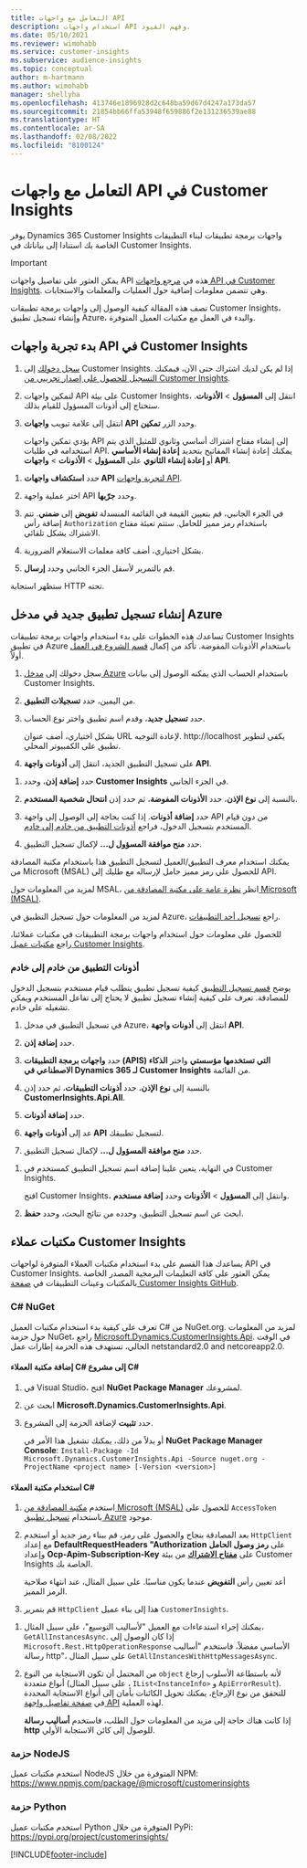 ```yaml
---
title: التعامل مع واجهات API
description: استخدام واجهات API وفهم القيود.
ms.date: 05/10/2021
ms.reviewer: wimohabb
ms.service: customer-insights
ms.subservice: audience-insights
ms.topic: conceptual
author: m-hartmann
ms.author: wimohabb
manager: shellyha
ms.openlocfilehash: 413746e1896928d2c648ba59d67d4247a173da57
ms.sourcegitcommit: 21854bb66ffa53948f659886f2e131236539ae88
ms.translationtype: HT
ms.contentlocale: ar-SA
ms.lasthandoff: 02/08/2022
ms.locfileid: "8100124"
---
```

# <a name="work-with-customer-insights-apis"></a>التعامل مع واجهات API في Customer Insights

يوفر Dynamics 365 Customer Insights واجهات برمجة تطبيقات لبناء التطبيقات الخاصة بك استنادا إلى بياناتك في Customer Insights.

> [!IMPORTANT]
> يمكن العثور على تفاصيل واجهات API هذه في [مرجع واجهات API‏‎ في Customer Insights](https://developer.ci.ai.dynamics.com/api-details#api=CustomerInsights). وهي تتضمن معلومات إضافية حول العمليات والمعلمات والاستجابات.

تصف هذه المقالة كيفية الوصول إلى واجهات برمجة تطبيقات Customer Insights، وإنشاء تسجيل تطبيق Azure، والبدء في العمل مع مكتبات العميل المتوفرة.

## <a name="get-started-trying-the-customer-insights-apis"></a>بدء تجربة واجهات API في Customer Insights

1. [سجل دخولك](https://home.ci.ai.dynamics.com) إلى Customer Insights. إذا لم يكن لديك اشتراك حتى الآن، فيمكنك [التسجيل للحصول على إصدار تجريبي من Customer Insights](https://aka.ms/tryci).

1. لتمكين واجهات API على بيئة Customer Insights، انتقل إلى **المسؤول** > **الأذونات**. ستحتاج إلى أذونات المسؤول للقيام بذلك.

1. انتقل إلى علامة تبويب **واجهات API** وحدد الزر **تمكين**.    
 
   يؤدي تمكين واجهات API إلى إنشاء مفتاح اشتراك أساسي وثانوي للمثيل الذي يتم استخدامه في طلبات API. يمكنك إعادة إنشاء المفاتيح بتحديد **إعادة إنشاء الأساسي** أو **إعادة إنشاء الثانوي** على **المسؤول** > **الأذونات** > **واجهات API**.

<!--  :::image type="content" source="media/enable-apis.gif" alt-text="Enable Customer Insights APIs."::: -->

1. حدد **استكشاف واجهات API** [لتجربة واجهات API](https://developer.ci.ai.dynamics.com/api-details#api=CustomerInsights&operation=Get-all-instances).

1. اختر عملية واجهة API وحدد **جرّبها**.

1. في الجزء الجانبي، قم بتعيين القيمة في القائمة المنسدلة **تفويض** إلى **ضمني**. تتم إضافة رأس `Authorization` باستخدام رمز مميز للحامل. ستتم تعبئة مفتاح الاشتراك بشكل تلقائي.
  
1. بشكل اختياري، أضف كافة معلمات الاستعلام الضرورية.

1. قم بالتمرير لأسفل الجزء الجانبي وحدد **إرسال**.

ستظهر استجابة HTTP تحته.

<!--   :::image type="content" source="media/try-apis.gif" alt-text="How to test the APIs."::: -->

## <a name="create-a-new-app-registration-in-the-azure-portal"></a>إنشاء تسجيل تطبيق جديد في مدخل Azure

تساعدك هذه الخطوات على بدء استخدام واجهات برمجة تطبيقات Customer Insights في تطبيق Azure باستخدام الأذونات المفوضة. تأكد من إكمال [قسم الشروع في العمل](#get-started-trying-the-customer-insights-apis) أولاً.

1. سجل دخولك إلى [مدخل Azure](https://portal.azure.com) باستخدام الحساب الذي يمكنه الوصول إلى بيانات Customer Insights.

1. من اليمين، حدد **تسجيلات التطبيق**.

1. حدد **تسجيل جديد**، وقدم اسم تطبيق واختر نوع الحساب.
 
   بشكل اختياري، أضف عنوان URL لإعادة التوجيه. http://localhost يكفي لتطوير تطبيق على الكمبيوتر المحلي.

1. على تسجيل التطبيق الجديد، انتقل إلى **أذونات واجهة API**.

<!--   :::image type="content" source="media/app-registration-1.gif" alt-text="How to set API permissions in App registration."::: -->

1. حدد **إضافة إذن**، وحدد **Customer Insights** في الجزء الجانبي.

1. بالنسبة إلى **نوع الإذن**، حدد **الأذونات المفوضة**، ثم حدد إذن **انتحال شخصية المستخدم**.

1. حدد **إضافة أذونات**. إذا كنت بحاجة إلى الوصول إلى واجهة API من دون قيام المستخدم بتسجيل الدخول، فراجع [أذونات التطبيق من خادم إلى خادم](#server-to-server-application-permissions).

1. حدد **منح موافقة المسؤول ل...** لإكمال تسجيل التطبيق.

يمكنك استخدام معرف التطبيق/العميل لتسجيل التطبيق هذا باستخدام مكتبة المصادقة من Microsoft (MSAL) للحصول علي رمز مميز حامل لإرساله مع طلبك إلى API.

<!-- :::image type="content" source="media/grant-admin-consent.gif" alt-text="How to grant admin consent."::: -->

لمزيد من المعلومات حول MSAL، انظر [نظرة عامة على مكتبة المصادقة من Microsoft‏ (MSAL)](/azure/active-directory/develop/msal-overview).

لمزيد من المعلومات حول تسجيل التطبيق في Azure، راجع [تسجيل أحد التطبيقات](/azure/active-directory/develop/quickstart-register-app.md#register-an-application).

للحصول على معلومات حول استخدام واجهات برمجة التطبيقات في مكتبات عملائنا، راجع [مكتبات عميل Customer Insights](#customer-insights-client-libraries).

### <a name="server-to-server-application-permissions"></a>أذونات التطبيق من خادم إلى خادم

يوضح [قسم تسجيل التطبيق](#create-a-new-app-registration-in-the-azure-portal) كيفية تسجيل تطبيق يتطلب قيام مستخدم بتسجيل الدخول للمصادقة. تعرف على كيفية إنشاء تسجيل تطبيق لا يحتاج إلى تفاعل المستخدم ويمكن تشغيله على خادم.

1. في تسجيل التطبيق في مدخل Azure، انتقل إلى **أذونات واجهة API**.

1. حدد **إضافة إذن**. 

1. حدد **واجهات برمجة التطبيقات (APIS) التي تستخدمها مؤسستي** واختر **الذكاء الاصطناعي في Dynamics 365 لـ Customer Insights** من القائمة. 

1. بالنسبة إلى **نوع الإذن**، حدد **أذونات التطبيقات**، ثم حدد إذن **CustomerInsights.Api.All**.

1. حدد **إضافة أذونات**.

1. عد إلى **أذونات واجهة API** لتسجيل تطبيقك.

1. حدد **منح موافقة المسؤول ل...** لإكمال تسجيل التطبيق.

 <!--  :::image type="content" source="media/grant-admin-consent.gif" alt-text="How to grant admin consent."::: -->

1. في النهاية، يتعين علينا إضافة اسم تسجيل التطبيق كمستخدم في Customer Insights.  
   
   افتح Customer Insights، وانتقل إلى **المسؤول** > **الأذونات** وحدد **إضافة مستخدم**.

1. ابحث عن اسم تسجيل التطبيق، وحدده من نتائج البحث، وحدد **حفظ**.

## <a name="customer-insights-client-libraries"></a>مكتبات عملاء Customer Insights

يساعدك هذا القسم على بدء استخدام مكتبات العملاء المتوفرة لواجهات API في Customer Insights. يمكن العثور على كافة التعليمات البرمجية المصدر الخاصة بالمكتبات وعينات التطبيقات في [صفحة Customer Insights GitHub](https://github.com/microsoft/Dynamics365-CustomerInsights-Client-Libraries). 

### <a name="c-nuget"></a>C# NuGet

تعرف على كيفية بدء استخدام مكتبات العميل C# من  NuGet.org. لمزيد من المعلومات حول حزمة NuGet، راجع [Microsoft.Dynamics.CustomerInsights.Api](https://www.nuget.org/packages/Microsoft.Dynamics.CustomerInsights.Api/). في الوقت الحالي، تستهدف هذه الحزمة إطارات عمل netstandard2.0 and netcoreapp2.0.

#### <a name="add-the-c-client-library-to-a-c-project"></a>إضافة مكتبة العملاء C# إلى مشروع C#

1. في Visual Studio، افتح **NuGet Package Manager** لمشروعك.

1. ابحث عن **Microsoft.Dynamics.CustomerInsights.Api**.

1. حدد **تثبيت** لإضافة الحزمة إلى المشروع.
 
   أو بدلاً من ذلك، يمكنك تشغيل هذا الأمر في **NuGet Package Manager Console**: `Install-Package -Id Microsoft.Dynamics.CustomerInsights.Api -Source nuget.org -ProjectName <project name> [-Version <version>]`

 <!--  :::image type="content" source="media/visual-studio-nuget-package.gif" alt-text="Add NuGet package to Visual Studio project."::: -->

#### <a name="use-the-c-client-library"></a>استخدام مكتبة العملاء C#

1. استخدم [مكتبة المصادقة من Microsoft (MSAL)](/azure/active-directory/develop/msal-overview) للحصول على `AccessToken` باستخدام [تسجيل تطبيق Azure](#create-a-new-app-registration-in-the-azure-portal) موجود.

1. بعد المصادقة بنجاح والحصول على رمز، قم ببناء رمز جديد أو استخدم `HttpClient` مع إعداد **DefaultRequestHeaders "Authorization** على **رمز وصول الحامل** وإعداد **Ocp-Apim-Subscription-Key** على [**مفتاح الاشتراك**](#get-started-trying-the-customer-insights-apis) من بيئة Customer Insights الخاصة بك.   
 
   أعد تعيين رأس **التفويض** عندما يكون مناسبًا. على سبيل المثال، عند انتهاء صلاحية الرمز المميز.

1. قم بتمرير `HttpClient` هذا إلى بناء عميل `CustomerInsights`.

<!--   :::image type="content" source="media/httpclient-sample.png" alt-text="Sample of httpclient."::: -->

1. يمكنك إجراء استدعاءات مع العميل "لأساليب التوسيع"، على سبيل المثال، `GetAllInstancesAsync`. إذا كان الوصول إلى `Microsoft.Rest.HttpOperationResponse` الأساسي مفضلاً، فاستخدم "أساليب رسالة http"، على سبيل المثال `GetAllInstancesWithHttpMessagesAsync`.

1. من المحتمل أن تكون الاستجابة من النوع `object` لأنه باستطاعة الأسلوب إرجاع أنواع متعددة (على سبيل المثال ، `IList<InstanceInfo>` و `ApiErrorResult`). للتحقق من نوع الإرجاع، يمكنك تحويل الكائنات بأمان إلى أنواع الاستجابة المحددة في [صفحة تفاصيل واجهة API](https://developer.ci.ai.dynamics.com/api-details#api=CustomerInsights) لهذه العملية.    
   
   إذا كانت هناك حاجة إلى مزيد من المعلومات حول الطلب، فاستخدم **أساليب رسالة http** للوصول إلى كائن الاستجابة الأولي.

### <a name="nodejs-package"></a>حزمة NodeJS

استخدم مكتبات عميل NodeJS المتوفرة من خلال NPM: https://www.npmjs.com/package/@microsoft/customerinsights

### <a name="python-package"></a>حزمة Python

استخدم مكتبات عميل Python المتوفرة من خلال PyPi: https://pypi.org/project/customerinsights/

[!INCLUDE[footer-include](../includes/footer-banner.md)]
